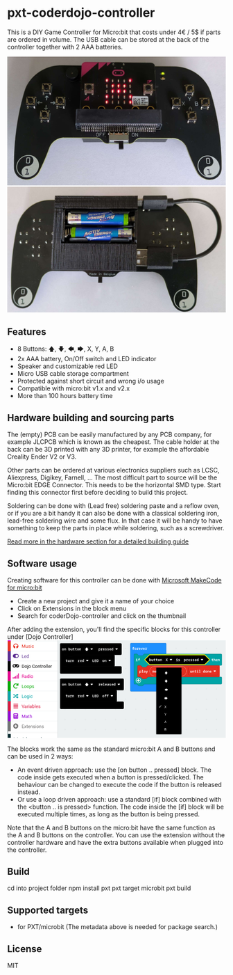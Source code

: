# pxt-coderdojo-controller
This is a DIY Game Controller for Micro:bit that costs under 4€ / 5$ if parts are ordered in volume. The USB cable can be stored at the back of the controller together with 2 AAA batteries.

![Controller front image](https://github.com/jimd80/pxt-coderdojo-controller/blob/main/images/Front%203d.jpg?raw=true)
![Controller back image](https://github.com/jimd80/pxt-coderdojo-controller/blob/main/images/Back%20cable.jpg?raw=true)

## Features
* 8 Buttons: 🡅, 🡇, 🡄, 🡆, X, Y, A, B
* 2x AAA battery, On/Off switch and LED indicator
* Speaker and customizable red LED
* Micro USB cable storage compartment
* Protected against short circuit and wrong i/o usage
* Compatible with micro:bit v1.x and v2.x
* More than 100 hours battery time

## Hardware building and sourcing parts
The (empty) PCB can be easily manufactured by any PCB company, for example JLCPCB which is known as the cheapest. The cable holder at the back can be 3D printed with any 3D printer, for example the affordable Creality Ender V2 or V3.

Other parts can be ordered at various electronics suppliers such as LCSC, Aliexpress, Digikey, Farnell, ... The most difficult part to source will be the Micro:bit EDGE Connector. This needs to be the horizontal SMD type. Start finding this connector first before deciding to build this project.

Soldering can be done with (Lead free) soldering paste and a reflow oven, or if you are a bit handy it can also be done with a classical soldering iron, lead-free soldering wire and some flux. In that case it will be handy to have something to keep the parts in place while soldering, such as a screwdriver.

[Read more in the hardware section for a detailed building guide](https://github.com/jimd80/pxt-coderdojo-controller/tree/main/hardware)

## Software usage
Creating software for this controller can be done with [Microsoft MakeCode for micro:bit](https://makecode.microbit.org/)
* Create a new project and give it a name of your choice
* Click on Extensions in the block menu
* Search for coderDojo-controller and click on the thumbnail

After adding the extension, you'll find the specific blocks for this controller under \[Dojo Controller\]
![Makecode blocks](https://github.com/jimd80/pxt-coderdojo-controller/blob/main/images/Makecode%20blocks.png?raw=true)

The blocks work the same as the standard micro:bit A and B buttons and can be used in 2 ways:
* An event driven approach: use the \[on button .. pressed\] block. The code inside gets executed when a button is pressed/clicked. The behaviour can be changed to execute the code if the button is released instead.
* Or use a loop driven approach: use a standard \[if\] block combined with the \<button .. is pressed\> function. The code inside the \[if\] block will be executed multiple times, as long as the button is being pressed.

Note that the A and B buttons on the micro:bit have the same function as the A and B buttons on the controller. You can use the extension without the controller hardware and have the extra buttons available when plugged into the controller.

## Build
cd into project folder
npm install pxt
pxt target microbit
pxt build

## Supported targets

* for PXT/microbit
(The metadata above is needed for package search.)

## License

MIT
